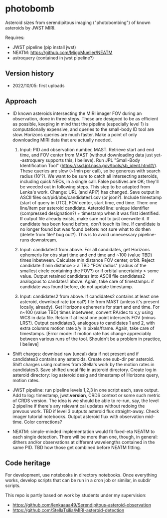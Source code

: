 # photobomb
Asteroid sizes from serendipitous imaging ("photobombing") of known asteroids by JWST MIRI.

Requires:
* JWST pipeline (pip install jwst)
* NEATM: https://github.com/MigoMueller/NEATM
* astroquery (contained in jwst pipeline?)

## Version history
* 2022/10/05: first uploads

## Approach
* ID known asteroids intersecting the MIRI imager FOV during an observation, done in three steps.  These are designed to be as efficient as possible, keeping in mind that the pipeline (especially level 1) is computationally expensive, and queries to the small-body ID tool are slow.  Horizons queries are much faster.  Make a point of only downloading MIRI data that are actually needed.

  1. Input: PID and observation number, MAST. Retrieve start and end time, and FOV center from MAST (without downloading data just yet--astroquery supports this, I believe).  Run JPL "Small-Body Identification Tool" (https://ssd.jpl.nasa.gov/tools/sb_ident.html#/).  These queries are slow (~1min per call), so be generous with search radius (10'?).  We want to be sure to catch all intersecting asteroids, including quick NEOs, in a single call.  False positives are OK; they'll be weeded out in following steps.  This step to be adapted from Lenka's work.  Change: URL (and API?) has changed.  Save output in ASCII files out/pid/obs/candidates1.csv (or json?).  Include timestamp (start of query in UTC), FOV center, start time, end time.  Then: one line/item per asteroid candidate. Asteroid line: unique identifier (compressed designation?) + timestamp when it was first identified.  If output file already exists, make sure not to just overwrite it.  If candidate has been found before, don't touch its line.  If candidate is no longer found but was found before: not sure what to do then (delete from file? bug out?).  This is to avoid unnecessary pipeline-runs downstream.

  2. Input: candidates1 from above.  For all candidates, get Horizons ephemeris for obs start time and end time and ~100 (value TBD) times inbetween.  Calculate min distance FOV center, orbit. Reject candidate if min distance > a TBD "FOV radius" (radius of the smallest circle containing the FOV?) or if orbital uncertainty > some value.  Output retained candidates into ASCII file candidates2 analogous to candates1 above.  Again, take care of timestamps: if candidate was found before, do not update timestamp.
  
  3. Input: candidates2 from above.  If candidates2 contains at least one asteroid, download rate (or cal?) file from MAST (unless it's present locally, already).  Get Horizons ephemeris for start and end time.  For n~100 (value TBD) times inbetween, convert RA/dec to x,y using WCS in data file.  Retain if at least one point intersects FOV (minus LRS?).  Output candidates3, analogous to candidates 1 and 2, with extra columns motion rate x/y in pixels/frame.  Again, take care of timestamps.  [Error mode: if motion rate has change appreciably between various runs of the tool.  Shouldn't be a problem in practice, I believe]
  
* Shift charges: download raw (uncal) data if not present and if candidates3 contains any asteroids.  Create one sub-dir per asteroid.  Shift charges using routines from Stella's work by the motion rates in candidates3.  Save shifted uncal file in asteroid directory.  Create log in asteroid directory: log asteroid desig and timestamp of Horizons query, motion rates.

* JWST pipeline: run pipeline levels 1,2,3 in one script each, save output. Add to log: timestamp, jwst.__version__, CRDS context or some such metric of CRDS version.  The idea is we should be able to re-run, say, the level 2 pipeline if there's any relevant cal updates without redoing the prevous work.  TBD if level 3 outputs asteroid flux straight-away.  Check imager tutorial notebooks.  Output asteroid flux with observation mid-time.  Color corrections?

* NEATM: simple-minded implementation would fit fixed-eta NEATM to each single detection.  There will be more than one, though, in general: dithers and/or observations at different wavelengths contained in the same PID.  TBD how those get combined before NEATM fitting.


## Code heritage

For development, use notebooks in directory notebooks.  Once everything works, develop scripts that can be run in a cron job or similar, in subdir scripts.

This repo is partly based on work by students under my supervision: 
* https://github.com/lenkaaaa49/Serendipitous-asteroid-observation
* https://github.com/StellaTsilia/MIRI-asteroid-detection
